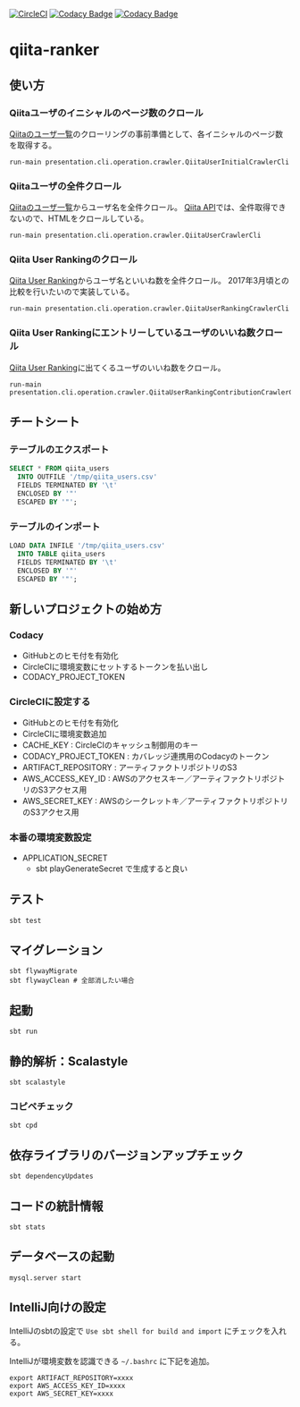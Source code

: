 [![CircleCI](https://circleci.com/gh/tmknom/play-starter.svg?style=svg)](https://circleci.com/gh/tmknom/play-starter)
[![Codacy Badge](https://api.codacy.com/project/badge/Grade/4a63301e1b2e460492411c8d513c70ab)](https://www.codacy.com/app/tmknom/play-starter)
[![Codacy Badge](https://api.codacy.com/project/badge/Coverage/4a63301e1b2e460492411c8d513c70ab)](https://www.codacy.com/app/tmknom/play-starter)

# qiita-ranker

## 使い方

### Qiitaユーザのイニシャルのページ数のクロール

[Qiitaのユーザ一覧](https://qiita.com/users)のクローリングの事前準備として、各イニシャルのページ数を取得する。

```
run-main presentation.cli.operation.crawler.QiitaUserInitialCrawlerCli
```

### Qiitaユーザの全件クロール

[Qiitaのユーザ一覧](https://qiita.com/users)からユーザ名を全件クロール。
[Qiita API](https://qiita.com/api/v2/docs#ユーザ)では、全件取得できないので、HTMLをクロールしている。

```
run-main presentation.cli.operation.crawler.QiitaUserCrawlerCli
```

### Qiita User Rankingのクロール

[Qiita User Ranking](https://qiita-user-ranking.herokuapp.com/)からユーザ名といいね数を全件クロール。
2017年3月頃との比較を行いたいので実装している。

```
run-main presentation.cli.operation.crawler.QiitaUserRankingCrawlerCli
```

### Qiita User Rankingにエントリーしているユーザのいいね数クロール

[Qiita User Ranking](https://qiita-user-ranking.herokuapp.com/)に出てくるユーザのいいね数をクロール。

```
run-main presentation.cli.operation.crawler.QiitaUserRankingContributionCrawlerCli
```

## チートシート

### テーブルのエクスポート

```sql
SELECT * FROM qiita_users
  INTO OUTFILE '/tmp/qiita_users.csv'
  FIELDS TERMINATED BY '\t'
  ENCLOSED BY '"'
  ESCAPED BY '"';
```

### テーブルのインポート

```sql
LOAD DATA INFILE '/tmp/qiita_users.csv'
  INTO TABLE qiita_users
  FIELDS TERMINATED BY '\t'
  ENCLOSED BY '"'
  ESCAPED BY '"';
```

## 新しいプロジェクトの始め方

### Codacy

* GitHubとのヒモ付を有効化
* CircleCIに環境変数にセットするトークンを払い出し
 * CODACY_PROJECT_TOKEN

### CircleCIに設定する

* GitHubとのヒモ付を有効化
* CircleCIに環境変数追加
 * CACHE_KEY : CircleCIのキャッシュ制御用のキー
 * CODACY_PROJECT_TOKEN : カバレッジ連携用のCodacyのトークン
 * ARTIFACT_REPOSITORY : アーティファクトリポジトリのS3
 * AWS_ACCESS_KEY_ID : AWSのアクセスキー／アーティファクトリポジトリのS3アクセス用
 * AWS_SECRET_KEY : AWSのシークレットキ／アーティファクトリポジトリのS3アクセス用

### 本番の環境変数設定

* APPLICATION_SECRET
  * sbt playGenerateSecret で生成すると良い


## テスト

```
sbt test
```

## マイグレーション

```
sbt flywayMigrate
sbt flywayClean # 全部消したい場合
```

## 起動

```
sbt run
```

## 静的解析：Scalastyle

```
sbt scalastyle
```

### コピペチェック

```
sbt cpd
```

## 依存ライブラリのバージョンアップチェック

```
sbt dependencyUpdates
```

## コードの統計情報

```
sbt stats
```

## データベースの起動

```
mysql.server start
```

## IntelliJ向けの設定

IntelliJのsbtの設定で `Use sbt shell for build and import` にチェックを入れる。

IntelliJが環境変数を認識できる `~/.bashrc` に下記を追加。

```
export ARTIFACT_REPOSITORY=xxxx
export AWS_ACCESS_KEY_ID=xxxx
export AWS_SECRET_KEY=xxxx
```
